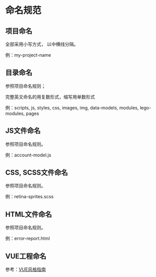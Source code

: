 # 命名规范

## 项目命名
全部采用小写方式， 以中横线分隔。

例：my-project-name

## 目录命名
参照项目命名规则；

完整英文命名的用复数形式，缩写用单数形式

例：scripts, js, styles, css, images, img, data-models, modules, lego-modules, pages

## JS文件命名
参照项目命名规则。

例：account-model.js

## CSS, SCSS文件命名
参照项目命名规则。

例：retina-sprites.scss

## HTML文件命名
参照项目命名规则。

例：error-report.html

## VUE工程命名
参考：[VUE风格指南](https://v2.cn.vuejs.org/v2/style-guide/)